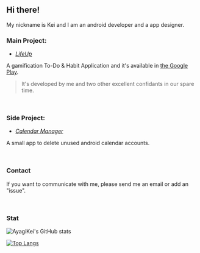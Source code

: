 ## **Hi there!**

My nickname is Kei and I am an android developer and a app designer.

### **Main Project:**

- [*LifeUp*](https://github.com/Ayagikei/LifeUp)

A gamification To-Do &
Habit Application and it's available in [the Google Play](https://play.google.com/store/apps/details?id=net.sarasarasa.lifeup).

> It's developed by me and two other excellent confidants in our spare time.

<br/>

### **Side Project:**

- [*Calendar Manager*](https://github.com/Ayagikei/calendar-account-manager)

A small app to delete unused android calendar accounts.

<br/>

### Contact

If you want to communicate with me, please send me an email or add an "issue".

<br/>

### Stat

![AyagiKei's GitHub stats](https://github-readme-stats.vercel.app/api?username=ayagikei&count_private=true&show_icons=true)

[![Top Langs](https://github-readme-stats-git-master-ayagikei.vercel.app/api/top-langs/?username=AyagiKei&count_private=true&langs_count=8&hide=html,javascript,css)](https://github.com/anuraghazra/github-readme-stats)
